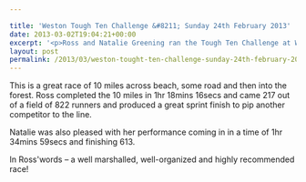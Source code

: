 ```yaml
---

title: 'Weston Tough Ten Challenge &#8211; Sunday 24th February 2013'
date: 2013-03-02T19:04:21+00:00
excerpt: '<p>Ross and Natalie Greening ran the Tough Ten Challenge at Weston-S-Mare last Sunday (24th Feb).</p>'
layout: post
permalink: /2013/03/weston-tought-ten-challenge-sunday-24th-february-2013/
---
```

This is a great race of 10 miles across beach, some road and then into the forest. Ross completed the 10 miles in 1hr 18mins 16secs and came 217 out of a field of 822 runners and produced a great sprint finish to pip another competitor to the line.

Natalie was also pleased with her performance coming in in a time of 1hr 34mins 59secs and finishing 613.

In Ross'words &#8211; a well marshalled, well-organized and highly recommended race!</p>
